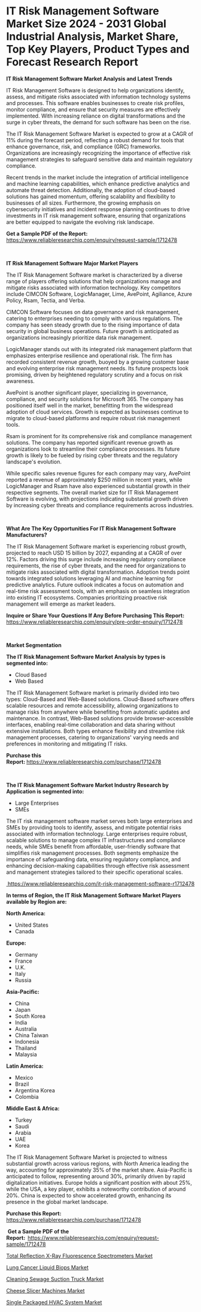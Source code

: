 <p><h1>IT Risk Management Software Market Size 2024 - 2031 Global Industrial Analysis, Market Share, Top Key Players, Product Types and Forecast Research Report</h1></p><p><strong>IT Risk Management Software Market Analysis and Latest Trends</strong></p>
<p><p>IT Risk Management Software is designed to help organizations identify, assess, and mitigate risks associated with information technology systems and processes. This software enables businesses to create risk profiles, monitor compliance, and ensure that security measures are effectively implemented. With increasing reliance on digital transformations and the surge in cyber threats, the demand for such software has been on the rise.</p><p>The IT Risk Management Software Market is expected to grow at a CAGR of 11% during the forecast period, reflecting a robust demand for tools that enhance governance, risk, and compliance (GRC) frameworks. Organizations are increasingly recognizing the importance of effective risk management strategies to safeguard sensitive data and maintain regulatory compliance.</p><p>Recent trends in the market include the integration of artificial intelligence and machine learning capabilities, which enhance predictive analytics and automate threat detection. Additionally, the adoption of cloud-based solutions has gained momentum, offering scalability and flexibility to businesses of all sizes. Furthermore, the growing emphasis on cybersecurity initiatives and incident response planning continues to drive investments in IT risk management software, ensuring that organizations are better equipped to navigate the evolving risk landscape.</p></p>
<p><strong>Get a Sample PDF of the Report:&nbsp;</strong> <a href="https://www.reliableresearchiq.com/enquiry/request-sample/1712478?utm_campaign=1804&utm_medium=2&utm_source=Github&utm_content=ia&utm_term=22102024&utm_id=it-risk-management-software">https://www.reliableresearchiq.com/enquiry/request-sample/1712478</a></p>
<p>&nbsp;</p>
<p><strong>IT Risk Management Software Major Market Players</strong></p>
<p><p>The IT Risk Management Software market is characterized by a diverse range of players offering solutions that help organizations manage and mitigate risks associated with information technology. Key competitors include CIMCON Software, LogicManager, Lime, AvePoint, Agiliance, Azure Policy, Rsam, Tectia, and Verba.</p><p>CIMCON Software focuses on data governance and risk management, catering to enterprises needing to comply with various regulations. The company has seen steady growth due to the rising importance of data security in global business operations. Future growth is anticipated as organizations increasingly prioritize data risk management.</p><p>LogicManager stands out with its integrated risk management platform that emphasizes enterprise resilience and operational risk. The firm has recorded consistent revenue growth, buoyed by a growing customer base and evolving enterprise risk management needs. Its future prospects look promising, driven by heightened regulatory scrutiny and a focus on risk awareness.</p><p>AvePoint is another significant player, specializing in governance, compliance, and security solutions for Microsoft 365. The company has positioned itself well in the market, benefitting from the widespread adoption of cloud services. Growth is expected as businesses continue to migrate to cloud-based platforms and require robust risk management tools.</p><p>Rsam is prominent for its comprehensive risk and compliance management solutions. The company has reported significant revenue growth as organizations look to streamline their compliance processes. Its future growth is likely to be fueled by rising cyber threats and the regulatory landscape's evolution.</p><p>While specific sales revenue figures for each company may vary, AvePoint reported a revenue of approximately $250 million in recent years, while LogicManager and Rsam have also experienced substantial growth in their respective segments. The overall market size for IT Risk Management Software is evolving, with projections indicating substantial growth driven by increasing cyber threats and compliance requirements across industries.</p></p>
<p>&nbsp;</p>
<p><strong>What Are The Key Opportunities For IT Risk Management Software Manufacturers?</strong></p>
<p><p>The IT Risk Management Software market is experiencing robust growth, projected to reach USD 15 billion by 2027, expanding at a CAGR of over 12%. Factors driving this surge include increasing regulatory compliance requirements, the rise of cyber threats, and the need for organizations to mitigate risks associated with digital transformation. Adoption trends point towards integrated solutions leveraging AI and machine learning for predictive analytics. Future outlook indicates a focus on automation and real-time risk assessment tools, with an emphasis on seamless integration into existing IT ecosystems. Companies prioritizing proactive risk management will emerge as market leaders.</p></p>
<p><strong>Inquire or Share Your Questions If Any Before Purchasing This Report:</strong> <a href="https://www.reliableresearchiq.com/enquiry/pre-order-enquiry/1712478?utm_campaign=1804&utm_medium=2&utm_source=Github&utm_content=ia&utm_term=22102024&utm_id=it-risk-management-software">https://www.reliableresearchiq.com/enquiry/pre-order-enquiry/1712478</a></p>
<p>&nbsp;</p>
<p><strong>Market Segmentation</strong></p>
<p><strong>The IT Risk Management Software Market Analysis by types is segmented into:</strong></p>
<p><ul><li>Cloud Based</li><li>Web Based</li></ul></p>
<p><p>The IT Risk Management Software market is primarily divided into two types: Cloud-Based and Web-Based solutions. Cloud-Based software offers scalable resources and remote accessibility, allowing organizations to manage risks from anywhere while benefiting from automatic updates and maintenance. In contrast, Web-Based solutions provide browser-accessible interfaces, enabling real-time collaboration and data sharing without extensive installations. Both types enhance flexibility and streamline risk management processes, catering to organizations' varying needs and preferences in monitoring and mitigating IT risks.</p></p>
<p><strong>Purchase this Report:&nbsp;</strong><a href="https://www.reliableresearchiq.com/purchase/1712478?utm_campaign=1804&utm_medium=2&utm_source=Github&utm_content=ia&utm_term=22102024&utm_id=it-risk-management-software">https://www.reliableresearchiq.com/purchase/1712478</a></p>
<p>&nbsp;</p>
<p><strong>The IT Risk Management Software Market Industry Research by Application is segmented into:</strong></p>
<p><ul><li>Large Enterprises</li><li>SMEs</li></ul></p>
<p><p>The IT risk management software market serves both large enterprises and SMEs by providing tools to identify, assess, and mitigate potential risks associated with information technology. Large enterprises require robust, scalable solutions to manage complex IT infrastructures and compliance needs, while SMEs benefit from affordable, user-friendly software that simplifies risk management processes. Both segments emphasize the importance of safeguarding data, ensuring regulatory compliance, and enhancing decision-making capabilities through effective risk assessment and management strategies tailored to their specific operational scales.</p></p>
<p><a href="https://www.reliableresearchiq.com/it-risk-management-software-r1712478?utm_campaign=1804&utm_medium=2&utm_source=Github&utm_content=ia&utm_term=22102024&utm_id=it-risk-management-software">&nbsp;https://www.reliableresearchiq.com/it-risk-management-software-r1712478</a></p>
<p><strong>In terms of Region, the IT Risk Management Software Market Players available by Region are:</strong></p>
<p>
    <p> <strong> North America: </strong>
        <ul>
            <li>United States</li>
            <li>Canada</li>
        </ul>
        </p> 
    <p> <strong> Europe: </strong>
        <ul>
            <li>Germany</li>
            <li>France</li>
            <li>U.K.</li>
            <li>Italy</li>
            <li>Russia</li>
        </ul>
        </p> 
    <p> <strong> Asia-Pacific: </strong>
        <ul>
            <li>China</li>
            <li>Japan</li>
            <li>South Korea</li>
            <li>India</li>
            <li>Australia</li>
            <li>China Taiwan</li>
            <li>Indonesia</li>
            <li>Thailand</li>
            <li>Malaysia</li>
        </ul>
        </p> 
    <p> <strong> Latin America: </strong>
        <ul>
            <li>Mexico</li>
            <li>Brazil</li>
            <li>Argentina Korea</li>
            <li>Colombia</li>
        </ul>
        </p> 
    <p> <strong> Middle East & Africa: </strong>
        <ul>
            <li>Turkey</li>
            <li>Saudi</li>
            <li>Arabia</li>
            <li>UAE</li>
            <li>Korea</li>
        </ul>
    </p>
    </p>
<p><p>The IT Risk Management Software Market is projected to witness substantial growth across various regions, with North America leading the way, accounting for approximately 35% of the market share. Asia-Pacific is anticipated to follow, representing around 30%, primarily driven by rapid digitalization initiatives. Europe holds a significant position with about 25%, while the USA, a key player, exhibits a noteworthy contribution of around 20%. China is expected to show accelerated growth, enhancing its presence in the global market landscape.</p></p>
<p><strong>Purchase this Report: </strong><a href="https://www.reliableresearchiq.com/purchase/1712478?utm_campaign=1804&utm_medium=2&utm_source=Github&utm_content=ia&utm_term=22102024&utm_id=it-risk-management-software">https://www.reliableresearchiq.com/purchase/1712478</a></p>
<p>&nbsp;<strong>Get a Sample PDF of the Report:&nbsp;&nbsp;</strong><a href="https://www.reliableresearchiq.com/enquiry/request-sample/1712478?utm_campaign=1804&utm_medium=2&utm_source=Github&utm_content=ia&utm_term=22102024&utm_id=it-risk-management-software">https://www.reliableresearchiq.com/enquiry/request-sample/1712478</a></p>
<p><strong></strong></p>
<p><p><a href="https://www.linkedin.com/pulse/influencing-factors-total-reflection-x-ray-fluorescence-spectrometers-rbfbe?utm_campaign=1804&utm_medium=2&utm_source=Github&utm_content=ia&utm_term=22102024&utm_id=it-risk-management-software">Total Reflection X-Ray Fluorescence Spectrometers Market</a></p><p><a href="https://www.linkedin.com/pulse/unlocking-growth-potential-strategic-analysis-lung-cancer-liquid-auzof?utm_campaign=1804&utm_medium=2&utm_source=Github&utm_content=ia&utm_term=22102024&utm_id=it-risk-management-software">Lung Cancer Liquid Biops Market</a></p><p><a href="https://www.linkedin.com/pulse/cleaning-sewage-suction-truck-market-analysis-product-segmentation-0ly2f?utm_campaign=1804&utm_medium=2&utm_source=Github&utm_content=ia&utm_term=22102024&utm_id=it-risk-management-software">Cleaning Sewage Suction Truck Market</a></p><p><a href="https://www.linkedin.com/pulse/surfing-cheese-slicer-machines-wave-riding-market-currents-2031-vg9vf?utm_campaign=1804&utm_medium=2&utm_source=Github&utm_content=ia&utm_term=22102024&utm_id=it-risk-management-software">Cheese Slicer Machines Market</a></p><p><a href="https://www.linkedin.com/pulse/global-single-packaged-hvac-system-industry-analysis-share-growth-o9bqf?utm_campaign=1804&utm_medium=2&utm_source=Github&utm_content=ia&utm_term=22102024&utm_id=it-risk-management-software">Single Packaged HVAC System Market</a></p></p>